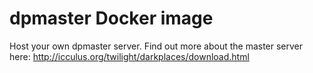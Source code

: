 # dpmaster Docker image

Host your own dpmaster server. Find out more about the master server here: 
http://icculus.org/twilight/darkplaces/download.html